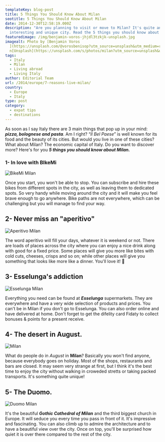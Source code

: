 ```yaml
---
templateKey: blog-post
title: 5 Things You Should Know About Milan
seotitle: 5 Things You Should Know About Milan
date: 2014-12-30T12:58:19.000Z
description: "Are you planning to visit or move to Milan? It's quite an
  interesting and unique city. Read the 5 things you should know about Milan! "
featuredimage: /img/benjamin-voros-jhjdl3tzkjk-unsplash.jpg
imagealt: Photo by [Benjamin Voros
  ](https://unsplash.com/@vorosbenisop?utm_source=unsplash&utm_medium=referral&utm_content=creditCopyText)o
  n[Unsplash](https://unsplash.com/s/photos/milan?utm_source=unsplash&utm_medium=referral&utm_content=creditCopyText)
tags:
  - Italy
  - Milan
  - Living abroad
  - Living Italy
author: Editorial Team
url: /2014/europe/7-reasons-live-milan/
country:
  - Europe
  - Italy
type: post
category:
  - expat tips
  - destinations
---
```

As soon as I say Italy there are 3 main things that pop up in your mind: ***pizza, bolognese and pasta***. Am I right? “*Il Bel Paese*” is well known for its food and the beauty of its cities. But would you live in one of these cities? What about Milan? The economic capital of Italy. Do you want to discover more? Here's for you ***5 things you should know about Milan.***

### 1- In love with BIkeMi

![BikeMi Milan](/img/uploads/2014/12/7651869236_c386251a8d_h.jpg)

Once you start, you won't be able to stop. You can subscribe and hire these bikes from different spots in the city, as well as leaving them to dedicated spots. So very handy while moving around the city and it will make you feel brave enough to go anywhere. Bike paths are not everywhere, which can be challenging but you will manage to find your way.

## 2- Never miss an "aperitivo"

![Aperitivo Milan](/img/ja-san-miguel-npma9h4noh0-unsplash.jpg)

The word aperitivo will fill your days, whatever it is weekend or not. There are loads of places across the city where you can enjoy a nice drink along with good for a fixed price. Some places will give you more like bites with cold cuts, cheeses, crisps and so on; while other places will give you something that looks like more like a dinner. You'll love it! 🙂

## 3- Esselunga's **addiction**

![Esselunga Milan](/img/mehrad-vosoughi-yomsdjt7dug-unsplash.jpg)

Everything you need can be found at ***Esselunga*** supermarkets. They are everywhere and have a very wide selection of products and prices. You can't be in Milan if you don't go to Esselunga. You can also order online and have delivered at home. Don't forget to get the difelity card Fidaty to collect bonuses & points for a present receive.

## 4- The desert in August.

![Milan](/img/uploads/2014/12/milan.jpg)

What do people do in *August* in **Milan**? Basically you won't find anyone, because everybody goes on holiday. Most of the shops, restaurants and bars are closed. It may seem very strange at first, but I think it's the best time to enjoy the city without walking in croweded stretts or taking packed transports. It's something quite unique!

## 5- The Duomo.

![Duomo Milan](/img/uploads/2014/12/14971250168_1f99afda24_z.jpg)

It's the beautiful ***Gothic Cathedral of Milan*** and the third biggest church in Europe. It will seduce you every time you pass in front of it. It's impressive and fascinating. You can also climb up to admire the architecture and to have a beautiful view over the city. Once on top, you'll be surprised how quiet it is over there compared to the rest of the city.